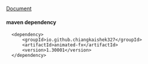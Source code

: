 [Document](https://chiangkaishek327.github.io/documents/animated-fx)

#### maven dependency
```
  <dependency>
      <groupId>io.github.chiangkaishek327</groupId>
      <artifactId>animated-fx</artifactId>
      <version>1.30001</version>
  </dependency>
```

